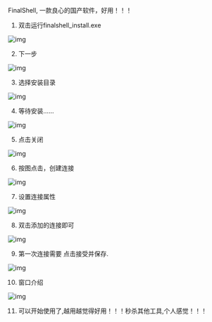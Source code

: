 FinalShell, 一款良心的国产软件，好用！！！

 

1)   双击运行finalshell_install.exe

![img](https://sumomoriaty.oss-cn-beijing.aliyuncs.com/1585659543792-77d31396-85a7-4d50-ac5a-61bb691f6fd9.png)

2)   下一步

![img](https://sumomoriaty.oss-cn-beijing.aliyuncs.com/1585659543908-5721820b-7cb6-44aa-9994-0c9aee2bed0f.png)

3)   选择安装目录

![img](https://sumomoriaty.oss-cn-beijing.aliyuncs.com/1585659544022-2c2ebaca-9b55-4a71-bc83-407d419c4015.png)

4)   等待安装……

![img](https://sumomoriaty.oss-cn-beijing.aliyuncs.com/1585659544154-1b1694b1-8f7c-4e8d-b609-5accf58fd7dd.png)

5)   点击关闭

![img](https://sumomoriaty.oss-cn-beijing.aliyuncs.com/1585659544337-0f56d4d7-3918-4694-9356-9cbc8416664a.png)

6)   按图点击，创建连接

![img](https://sumomoriaty.oss-cn-beijing.aliyuncs.com/1585659544520-61362216-1cc0-4da0-bdc8-bb60482a4414.png)

 

7)   设置连接属性

![img](https://sumomoriaty.oss-cn-beijing.aliyuncs.com/1585659544651-9d03351f-824d-4f3c-bfe9-ffeccec438a3.png)

8)   双击添加的连接即可

![img](https://sumomoriaty.oss-cn-beijing.aliyuncs.com/1585659544774-39e7cbad-1957-46b7-a388-fc0699304a82.png)

9)   第一次连接需要 点击接受并保存.

![img](https://sumomoriaty.oss-cn-beijing.aliyuncs.com/1585659544903-ddccbaf5-f4a1-42e6-98ca-b778489df435.png)

10)  窗口介绍

![img](https://sumomoriaty.oss-cn-beijing.aliyuncs.com/1585659545035-922fa9ac-ef1d-4312-ad60-a58570a98e5d.png)

11)  可以开始使用了,越用越觉得好用！！！秒杀其他工具,个人感觉！！！